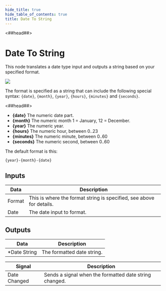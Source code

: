 ```yaml
---
hide_title: true
hide_table_of_contents: true
title: Date To String
---
```


<##head##>

# Date To String

This node translates a <span className="ndl-data">date</span> type input and outputs a <span className="ndl-data">string</span> based on your specified format.

<div className="ndl-image-with-background l">

![](/nodes/utilities/date-to-string/date-to-string.png)

</div>

The format is specified as a <span className="ndl-data">string</span> that can include the following special syntax: `{date}`, `{month}`, `{year}`, `{hours}`, `{minutes}` and `{seconds}`.

<##head##>

-   **{date}** The numeric date part.
-   **{month}** The numeric month 1 = January, 12 = December.
-   **{year}** The numeric year.
-   **{hours}** The numeric hour, between 0..23
-   **{minutes}** The numeric minute, between 0..60
-   **{seconds}** The numeric second, between 0..60

The default format is this:

```
{year}-{month}-{date}
```

## Inputs

| Data                                     | Description                                                          |
| ---------------------------------------- | -------------------------------------------------------------------- |
| <span className="ndl-data">Format</span> | This is where the format string is specified, see above for details. |
| <span className="ndl-data">Date</span>   | The date input to format.                                            |

## Outputs

| Data                                            | Description                |
| ----------------------------------------------- | -------------------------- |
| <span className="ndl-data">\*Date String</span> | The formatted date string. |

| Signal                                           | Description                                            |
| ------------------------------------------------ | ------------------------------------------------------ |
| <span className="ndl-signal">Date Changed</span> | Sends a signal when the formatted date string changed. |
